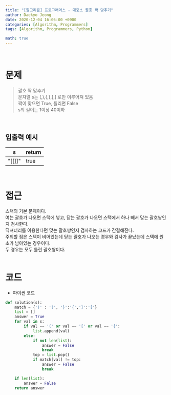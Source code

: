 ```yaml
---
title: "[알고리즘] 프로그래머스 - 대중소 괄호 짝 맞추기"
author: Daekyo Jeong
date: 2020-12-04 16:05:00 +0900
categories: [Algorithm, Programmers]
tags: [Algorithm, Programmers, Python]

math: true
---
```



<br/>

# **문제**


> 괄호 짝 맞추기      
> 문자열 s는 (,),{,},[,] 로만 이루어져 있음            
> 짝이 맞으면 True, 틀리면 False   
> s의 길이는 1이상 40이하                

<br/>

## **입출력 예시**

| s | return |
|---------|--------|
| "[[]]" | true |

<br/>

# **접근**

스택의 기본 문제이다.   
여는 괄호가 나오면 스택에 넣고, 닫는 괄호가 나오면 스택에서 하나 빼서 맞는 괄호쌍인지 검사한다.   
딕셔너리를 이용한다면 맞는 괄호쌍인지 검사하는 코드가 간결해진다.    
주의할 점은 스택이 비어있는데 닫는 괄호가 나오는 경우와 검사가 끝났는데 스택에 원소가 남아있는 경우이다.   
두 경우는 모두 틀린 괄호쌍이다.   
<br/>

# **코드**

- 파이썬 코드   

```py
def solution(s):
    match = {')' : '(', '}':'{',']':'['}
    list = []
    answer = True
    for val in s:
        if val == '(' or val == '[' or val == '{':
            list.append(val)
        else:
            if not len(list):
                answer = False
                break
            top = list.pop()
            if match[val] != top:
                answer = False
                break

    if len(list):
        answer = False
    return answer
```

<br/>

